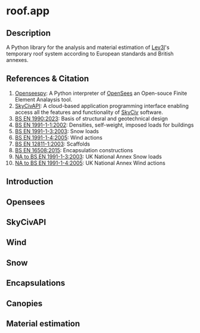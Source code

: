 # roof.app

## Description
A Python library for the analysis and material estimation of [Lev3l](https://lev3l.co.uk)'s temporary roof system according to European standards and British annexes. 

## References & Citation
1. [Openseespy](https://github.com/zhuminjie/OpenSeesPyDoc): A Python interpreter of [OpenSees](https://github.com/OpenSees/OpenSees) an Open-souce Finite Element Analaysis tool.
2. [SkyCivAPI](https://skyciv.com/structural-analysis-design-api/): A cloud-based application programming interface enabling access all the features and functionality of [SkyCiv](https://skyciv.com/) software.
3. [BS EN 1990:2023](https://knowledge.bsigroup.com/products/eurocode-basis-of-structural-and-geotechnical-design?version=standard): Basis of structural and geotechnical design
4. [BS EN 1991-1-1:2002](https://knowledge.bsigroup.com/products/eurocode-1-actions-on-structures-general-actions-densities-self-weight-imposed-loads-for-buildings?version=standard): Densities, self-weight, imposed loads for buildings
5. [BS EN 1991-1-3:2003](https://knowledge.bsigroup.com/products/eurocode-1-actions-on-structures-general-actions-snow-loads?version=standard): Snow loads
6. [BS EN 1991-1-4:2005](https://knowledge.bsigroup.com/products/eurocode-1-actions-on-structures-general-actions-wind-actions?version=standard): Wind actions
7. [BS EN 12811-1:2003](https://knowledge.bsigroup.com/products/temporary-works-equipment-scaffolds-performance-requirements-and-general-design?version=standard): Scaffolds
8. [BS EN 16508:2015](https://knowledge.bsigroup.com/products/temporary-works-equipment-encapsulation-constructions-performance-requirements-and-general-design?version=standard): Encapsulation constructions
9. [NA to BS EN 1991-1-3:2003](https://knowledge.bsigroup.com/products/uk-national-annex-to-eurocode-1-actions-on-structures-general-actions-snow-loads?version=standard): UK National Annex Snow loads
10. [NA to BS EN 1991-1-4:2005](https://knowledge.bsigroup.com/products/uk-national-annex-to-eurocode-1-actions-on-structures-general-actions-wind-actions?version=standard): UK National Annex Wind actions

## Introduction


## Opensees


## SkyCivAPI


## Wind


## Snow


## Encapsulations


## Canopies


## Material estimation
